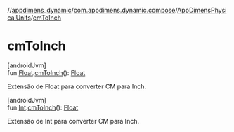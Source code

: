 //[appdimens_dynamic](../../../index.md)/[com.appdimens.dynamic.compose](../index.md)/[AppDimensPhysicalUnits](index.md)/[cmToInch](cm-to-inch.md)

# cmToInch

[androidJvm]\
fun [Float](https://kotlinlang.org/api/core/kotlin-stdlib/kotlin/-float/index.html).[cmToInch](cm-to-inch.md)(): [Float](https://kotlinlang.org/api/core/kotlin-stdlib/kotlin/-float/index.html)

Extensão de Float para converter CM para Inch.

[androidJvm]\
fun [Int](https://kotlinlang.org/api/core/kotlin-stdlib/kotlin/-int/index.html).[cmToInch](cm-to-inch.md)(): [Float](https://kotlinlang.org/api/core/kotlin-stdlib/kotlin/-float/index.html)

Extensão de Int para converter CM para Inch.